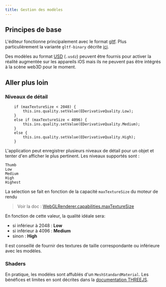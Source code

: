 ```yaml
---
title: Gestion des modèles
---
```


## Principes de base 

L'éditeur fonctionne principalement avec le format [gltf](https://registry.khronos.org/glTF/specs/2.0/glTF-2.0.html). Plus particulièrement la variante `gltf-binary` décrite [ici](https://registry.khronos.org/glTF/specs/2.0/glTF-2.0.html#glb-file-format-specification).

Des modèles au format [USD](https://openusd.org/release/intro.html) (`.usdz`) peuvent être fournis pour activer la réalité augmentée sur les appareils iOS mais ils ne peuvent pas être intégrés à la scène web3D pour le moment.


## Aller plus loin

### Niveaux de détail


        if (maxTextureSize < 2048) {
            this.ins.quality.setValue(EDerivativeQuality.Low);
        }
        else if (maxTextureSize < 4096) {
            this.ins.quality.setValue(EDerivativeQuality.Medium);
        }
        else {
            this.ins.quality.setValue(EDerivativeQuality.High);
        }

L'application peut enregistrer plusieurs niveaux de détail pour un objet et tenter d'en afficher le plus pertinent. Les niveaux supportés sont :

    Thumb
    Low
    Medium
    High
    Highest

La selection se fait en fonction de la capacité `maxTextureSize` du moteur de rendu 

 > Voir la doc : [WebGLRenderer.capabilities.maxTextureSize](https://threejs.org/docs/?q=webGLRenderer#api/en/renderers/WebGLRenderer.capabilities)

En fonction de cette valeur, la qualité idéale sera:

 - si inférieur à 2048 : **Low**
 - si inférieur à 4096 : **Medium**
 - sinon               : **High**

Il est conseillé de fournir des textures de taille correspondante ou inférieure avec les modèles. 

### Shaders

En pratique, les modèles sont affublés d'un `MeshStandardMaterial`. Les bénéfices et limites en sont décrites dans la [documentation THREEJS](https://threejs.org/docs/#api/en/materials/MeshStandardMaterial).

